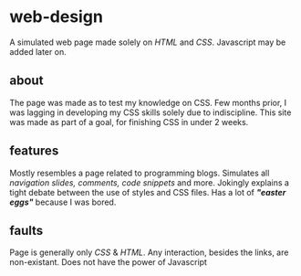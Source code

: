 # web-design
A simulated web page made solely on *HTML* and *CSS*. Javascript may be added later on.

## about
The page was made as to test my knowledge on CSS. Few months prior, I was lagging in developing my CSS skills solely due to indiscipline. This site was made as part of a goal, for finishing CSS in under 2 weeks.

## features
Mostly resembles a page related to programming blogs. Simulates all *navigation slides, comments, code snippets* and more. Jokingly explains a tight debate between the use of styles and CSS files. Has a lot of ***"easter eggs"*** because I was bored.

## faults
Page is generally only *CSS* & *HTML*. Any interaction, besides the links, are non-existant. Does not have the power of Javascript
